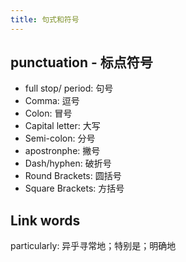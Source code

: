 ```yaml
---
title: 句式和符号
---
```


## punctuation - 标点符号
- full stop/ period: 句号
- Comma: 逗号
- Colon: 冒号
- Capital letter: 大写
- Semi-colon: 分号
- apostronphe: 撇号
- Dash/hyphen: 破折号
- Round Brackets: 圆括号
- Square Brackets: 方括号



## Link words

particularly: 异乎寻常地；特别是；明确地